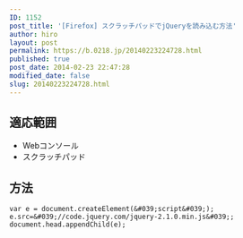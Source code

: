 ```yaml
---
ID: 1152
post_title: '[Firefox] スクラッチパッドでjQueryを読み込む方法'
author: hiro
layout: post
permalink: https://b.0218.jp/20140223224728.html
published: true
post_date: 2014-02-23 22:47:28
modified_date: false
slug: 20140223224728.html
---
```

<!--more-->
## 適応範囲
* Webコンソール
* スクラッチパッド

## 方法
```language-javascript
var e = document.createElement(&#039;script&#039;);
e.src=&#039;//code.jquery.com/jquery-2.1.0.min.js&#039;;
document.head.appendChild(e);
```